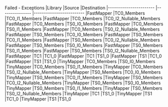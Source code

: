 Failed - Exceptions
|Library                 |Source          |Destination
|----------------------- |--------------- |-------------------------
|FastMapper              |TC0_Members     |TC0_I1_Members
|FastMapper              |TC0_Members     |TC0_I2_Nullable_Members
|FastMapper              |TC0_Members     |TS0_I0_Members
|FastMapper              |TC0_Members     |TS0_I1_Members
|FastMapper              |TC0_Members     |TS0_I2_Nullable_Members
|FastMapper              |TS0_Members     |TC0_I0_Members
|FastMapper              |TS0_Members     |TC0_I1_Members
|FastMapper              |TS0_Members     |TC0_I2_Nullable_Members
|FastMapper              |TS0_Members     |TS0_I0_Members
|FastMapper              |TS0_Members     |TS0_I1_Members
|FastMapper              |TS0_Members     |TS0_I2_Nullable_Members
|FastMapper              |TC1             |TC1_0
|FastMapper              |TC1             |TS1_0
|FastMapper              |TS1             |TC1_0
|FastMapper              |TS1             |TS1_0
|TinyMapper              |TC0_Members     |TS0_I0_Members
|TinyMapper              |TC0_Members     |TS0_I1_Members
|TinyMapper              |TC0_Members     |TS0_I2_Nullable_Members
|TinyMapper              |TS0_Members     |TC0_I0_Members
|TinyMapper              |TS0_Members     |TC0_I1_Members
|TinyMapper              |TS0_Members     |TC0_I2_Nullable_Members
|TinyMapper              |TS0_Members     |TS0_I0_Members
|TinyMapper              |TS0_Members     |TS0_I1_Members
|TinyMapper              |TS0_Members     |TS0_I2_Nullable_Members
|TinyMapper              |TC1             |TS1_0
|TinyMapper              |TS1             |TC1_0
|TinyMapper              |TS1             |TS1_0

